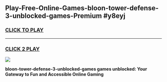 
## Play-Free-Online-Games-bloon-tower-defense-3-unblocked-games-Premium #y8eyj
<h3>
<a href="https://premium.freeplayer.one?title=bloon-tower-defense-3-unblocked-games&ref=8M">CLICK TO PLAY</a></h3>
<hr>

<h3>
<a href="https://premium.freeplayer.one?title=bloon-tower-defense-3-unblocked-games&ref=8M">CLICK 2 PLAY</a>
  
</h3>

<a href="https://premium.freeplayer.one?title=bloon-tower-defense-3-unblocked-games&ref=8M"><img src="https://clearcache.store/games.png"></a>


**bloon-tower-defense-3-unblocked-games games unblocked: Your Gateway to Fun and Accessible Online Gaming**
